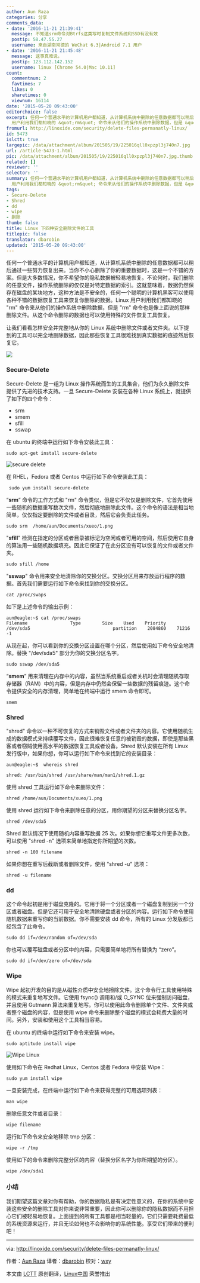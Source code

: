 ```yaml
---
author: Aun Raza
categories: 分享
comments_data:
- date: '2016-11-21 21:39:41'
  message: 不知道srm命令对Btrfs这类写时复制文件系统和SSD有没有效
  postip: 58.47.55.27
  username: 来自湖南常德的 WeChat 6.3|Android 7.1 用户
- date: '2016-11-21 21:45:48'
  message: 这事真难说。
  postip: 123.112.142.152
  username: linux [Chrome 54.0|Mac 10.11]
count:
  commentnum: 2
  favtimes: 7
  likes: 0
  sharetimes: 0
  viewnum: 16114
date: '2015-05-20 09:43:00'
editorchoice: false
excerpt: 任何一个普通水平的计算机用户都知道，从计算机系统中删除的任意数据都可以稍后通过一些努力恢复出来。当你不小心删除了你的重要数据时，这是一个不错的方案。但是大多数情况，你不希望你的隐私数据被轻易地恢复。不论何时，我们删除的任意文件，操作系统删除的仅仅是对特定数据的索引。这就意味着，数据仍然保存在磁盘的某块地方，这种方法是不安全的，任何一个聪明的计算机黑客可以使用各种不错的数据恢复工具来恢复你删除的数据。Linux
  用户利用我们都知晓的 &quot;rm&quot; 命令来从他们的操作系统中删除数据，但是 &quot;rm&quot; 命令也是像上面说的那样
fromurl: http://linoxide.com/security/delete-files-permanatly-linux/
id: 5473
islctt: true
largepic: /data/attachment/album/201505/19/225016qll0xpzpl3j740n7.jpg
url: /article-5473-1.html
pic: /data/attachment/album/201505/19/225016qll0xpzpl3j740n7.jpg.thumb.jpg
related: []
reviewer: ''
selector: ''
summary: 任何一个普通水平的计算机用户都知道，从计算机系统中删除的任意数据都可以稍后通过一些努力恢复出来。当你不小心删除了你的重要数据时，这是一个不错的方案。但是大多数情况，你不希望你的隐私数据被轻易地恢复。不论何时，我们删除的任意文件，操作系统删除的仅仅是对特定数据的索引。这就意味着，数据仍然保存在磁盘的某块地方，这种方法是不安全的，任何一个聪明的计算机黑客可以使用各种不错的数据恢复工具来恢复你删除的数据。Linux
  用户利用我们都知晓的 &quot;rm&quot; 命令来从他们的操作系统中删除数据，但是 &quot;rm&quot; 命令也是像上面说的那样
tags:
- Secure-Delete
- Shred
- dd
- wipe
- 删除
thumb: false
title: Linux 下四种安全删除文件的工具
titlepic: false
translator: dbarobin
updated: '2015-05-20 09:43:00'
---
```


任何一个普通水平的计算机用户都知道，从计算机系统中删除的任意数据都可以稍后通过一些努力恢复出来。当你不小心删除了你的重要数据时，这是一个不错的方案。但是大多数情况，你不希望你的隐私数据被轻易地恢复。不论何时，我们删除的任意文件，操作系统删除的仅仅是对特定数据的索引。这就意味着，数据仍然保存在磁盘的某块地方，这种方法是不安全的，任何一个聪明的计算机黑客可以使用各种不错的数据恢复工具来恢复你删除的数据。Linux 用户利用我们都知晓的 "rm" 命令来从他们的操作系统中删除数据，但是 "rm" 命令也是像上面说的那样删除文件。从这个命令删除的数据也可以使用特殊的文件恢复工具恢复。


让我们看看怎样安全并完整地从你的 Linux 系统中删除文件或者文件夹。以下提到的工具可以完全地删除数据，因此那些恢复工具很难找到真实数据的痕迹然后恢复它。


![](/data/attachment/album/201505/19/225016qll0xpzpl3j740n7.jpg)


### Secure-Delete


Secure-Delete 是一组为 Linux 操作系统而生的工具集合，他们为永久删除文件提供了先进的技术支持。一旦 Secure-Delete 安装在各种 Linux 系统上，就提供了如下的四个命令：


* srm
* smem
* sfill
* sswap


在 ubuntu 的终端中运行如下命令安装此工具：



```
sudo apt-get install secure-delete

```

![secure delete](/data/attachment/album/201505/19/225021ilg5xg00ogn9xpdo.png)


在 RHEL，Fedora 或者 Centos 中运行如下命令安装此工具：



```
 sudo yum install secure-delete

```

“**srm**” 命令的工作方式和 "rm" 命令类似，但是它不仅仅是删除文件，它首先使用一些随机的数据重写数次文件，然后彻底地删除此文件。这个命令的语法是相当地简单，仅仅指定要删除的文件或者目录，然后它会负责此任务。



```
sudo srm  /home/aun/Documents/xueo/1.png

```

"**sfill**" 检测在指定的分区或者目录被标记为空闲或者可用的空间，然后使用它自身的算法用一些随机数据填充。因此它保证了在此分区没有可以恢复的文件或者文件夹。



```
sudo sfill /home

```

"**sswap**" 命令用来安全地清除你的交换分区。交换分区用来存放运行程序的数据。首先我们需要运行如下命令来找到你的交换分区。



```
cat /proc/swaps

```

如下是上述命令的输出示例：



```
aun@eagle:~$ cat /proc/swaps
Filename                Type        Size    Used    Priority
/dev/sda5                               partition    2084860    71216    -1

```

从现在起，你可以看到你的交换分区设置在哪个分区，然后使用如下命令安全地清除。替换 "/dev/sda5" 部分为你的交换分区名字。



```
sudo sswap /dev/sda5

```

“**smem**” 用来清理在内存中的内容，虽然当系统重启或者关机时会清理随机存取存储器（RAM）中的内容，但是内存中仍然会保留一些数据的残留痕迹。这个命令提供安全的内存清理，简单地在终端中运行 smem 命令即可。



```
smem

```

### Shred


"shred" 命令以一种不可恢复的方式来销毁文件或者文件夹的内容。它使用随机生成的数据模式来持续覆写文件，因此很难恢复任意的被销毁的数据，即使是那些黑客或者窃贼使用高水平的数据恢复工具或者设备。Shred 默认安装在所有 Linux 发行版中，如果你想，你可以运行如下命令来找到它的安装目录：



```
aun@eagle:~$  whereis shred

shred: /usr/bin/shred /usr/share/man/man1/shred.1.gz

```

使用 shred 工具运行如下命令来删除文件：



```
shred /home/aun/Documents/xueo/1.png

```

使用 shred 运行如下命令来删除任意的分区，用你期望的分区来替换分区名字。



```
shred /dev/sda5

```

Shred 默认情况下使用随机内容重写数据 25 次。如果你想它重写文件更多次数，可以使用 "shred -n" 选项来简单地指定你所期望的次数。



```
shred -n 100 filename

```

如果你想在重写后截断或者删除文件，使用 "shred -u" 选项：



```
shred -u filename

```

### dd


这个命令起初是用于磁盘克隆的。它用于将一个分区或者一个磁盘复制到另一个分区或者磁盘。但是它还可用于安全地清除硬盘或者分区的内容。运行如下命令使用随机数据来重写你的当前数据。你不需要安装 dd 命令，所有的 Linux 分发版都已经包含了此命令。



```
sudo dd if=/dev/random of=/dev/sda

```

你也可以覆写磁盘或者分区中的内容，只需要简单地将所有替换为 “zero”。



```
sudo dd if=/dev/zero of=/dev/sda

```

### Wipe


Wipe 起初开发的目的是从磁性介质中安全地擦除文件。这个命令行工具使用特殊的模式来重复地写文件。它使用 fsync() 调用和/或 O\_SYNC 位来强制访问磁盘，并且使用 Gutmann 算法来重复地写。你可以使用此命令删除单个文件、文件夹或者整个磁盘的内容，但是使用 wipe 命令来删除整个磁盘的模式会耗费大量的时间。另外，安装和使用这个工具相当容易。


在 ubuntu 的终端中运行如下命令来安装 wipe。



```
sudo aptitude install wipe

```

![Wipe Linux](/data/attachment/album/201505/19/225022eblvzubujbzvt8xd.png)


使用如下命令在 Redhat Linux，Centos 或者 Fedora 中安装 Wipe：



```
sudo yum install wipe

```

一旦安装完成，在终端中运行如下命令来获得完整的可用选项列表：



```
man wipe

```

删除任意文件或者目录：



```
wipe filename

```

运行如下命令来安全地移除 tmp 分区：



```
wipe -r /tmp

```

使用如下的命令来删除完整分区的内容（替换分区名字为你所期望的分区）。



```
wipe /dev/sda1

```

### 小结


我们期望这篇文章对你有帮助，你的数据隐私是有决定性意义的，在你的系统中安装这些安全的删除工具对你来说非常重要，因此你可以删除你的隐私数据而不用担心它们被轻易地恢复。上面提到的所有工具都是相当轻量的，它们只需要耗费最低的系统资源来运行，并且无论如何也不会影响你的系统性能。享受它们带来的便利吧！




---


via: <http://linoxide.com/security/delete-files-permanatly-linux/>


作者：[Aun Raza](http://linoxide.com/author/arunrz/) 译者：[dbarobin](https://github.com/dbarobin) 校对：[wxy](https://github.com/wxy)


本文由 [LCTT](https://github.com/LCTT/TranslateProject) 原创翻译，[Linux中国](http://linux.cn/) 荣誉推出